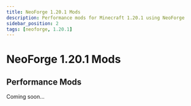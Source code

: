 ```yaml
---
title: NeoForge 1.20.1 Mods
description: Performance mods for Minecraft 1.20.1 using NeoForge
sidebar_position: 2
tags: [neoforge, 1.20.1]
---
```


# NeoForge 1.20.1 Mods

## Performance Mods

Coming soon... 
